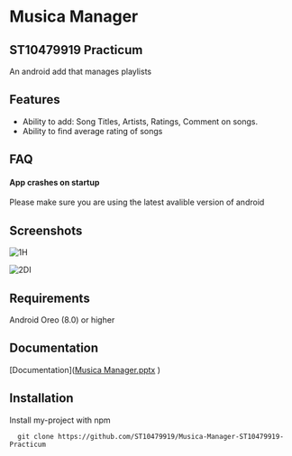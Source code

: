
# Musica Manager
## ST10479919 Practicum

An android add that manages playlists

## Features

- Ability to add:
        Song Titles,
        Artists,
        Ratings,
        Comment on songs.
- Ability to find average rating of songs

## FAQ

#### App crashes on startup

Please make sure you are using the latest avalible version of android


## Screenshots
![1H](https://github.com/user-attachments/assets/bb5187f4-0758-4264-8cb4-ac2c62e85675)

![2DI](https://github.com/user-attachments/assets/0bf4925f-1a91-466c-b57c-d0a21b60b82e)


## Requirements

Android Oreo (8.0) or higher

## Documentation

[Documentation]([Musica Manager.pptx](https://github.com/user-attachments/files/20817192/Musica.Manager.pptx)
)


## Installation

Install my-project with npm

```clone
  git clone https://github.com/ST10479919/Musica-Manager-ST10479919-Practicum
```
    
